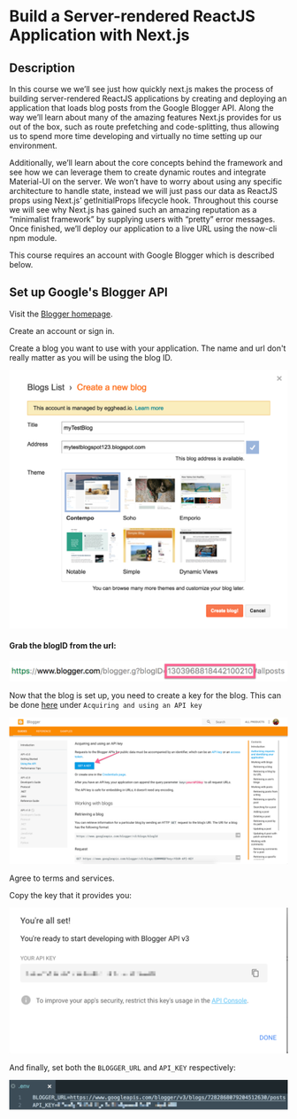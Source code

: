 # Build a Server-rendered ReactJS Application with Next.js

## Description

In this course we we’ll see just how quickly next.js makes the process of building server-rendered ReactJS applications by creating and deploying an application that loads blog posts from the Google Blogger API. Along the way we’ll learn about many of the amazing features Next.js provides for us out of the box, such as route prefetching and code-splitting, thus allowing us to spend more time developing and virtually no time setting up our environment.

Additionally, we’ll learn about the core concepts behind the framework and see how we can leverage them to create dynamic routes and integrate Material-UI on the server. We won’t have to worry about using any specific architecture to handle state, instead we will just pass our data as ReactJS props using Next.js’ getInitialProps lifecycle hook. Throughout this course we will see why Next.js has gained such an amazing reputation as a “minimalist framework” by supplying users with “pretty” error messages. Once finished, we’ll deploy our application to a live URL using the now-cli npm module.

This course requires an account with Google Blogger which is described below.

## Set up Google's Blogger API

Visit the [Blogger homepage](https://www.blogger.com/about/).

Create an account or sign in.

Create a blog you want to use with your application. The name and url don't really matter as you will be using the blog ID.

![](images/create-new-blog.png)

#### Grab the blogID from the url:

![](images/blogid.png)

Now that the blog is set up, you need to create a key for the blog. This can be done [here](https://developers.google.com/blogger/docs/3.0/using#APIKey) under `Acquiring and using an API key`


![](images/get-key.png)

Agree to terms and services.

Copy the key that it provides you:

![](images/api-key-set.png)

And finally, set both the `BLOGGER_URL` and `API_KEY` respectively:

![](images/env-file.png)

